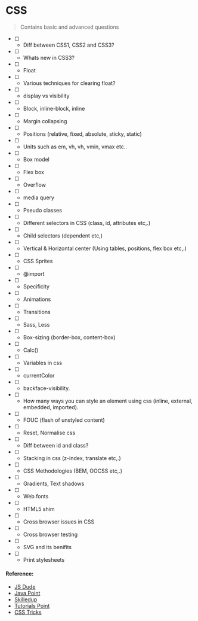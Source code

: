 # CSS

> Contains basic and advanced questions

- [ ] - Diff between CSS1, CSS2 and CSS3?
- [ ] - Whats new in CSS3?
- [ ] - Float
- [ ] - Various techniques for clearing float?
- [ ] - display vs visibility
- [ ] - Block, inline-block, inline
- [ ] - Margin collapsing 
- [ ] - Positions (relative, fixed, absolute, sticky, static)
- [ ] - Units such as em, vh, vh, vmin, vmax etc..
- [ ] - Box model
- [ ] - Flex box
- [ ] - Overflow
- [ ] - media query
- [ ] - Pseudo classes
- [ ] - Different selectors in CSS (class, id, attributes etc,.)
- [ ] - Child selectors (dependent etc,)
- [ ] - Vertical & Horizontal center (Using tables, positions, flex box etc,.)
- [ ] - CSS Sprites
- [ ] - @import
- [ ] - Specificity
- [ ] - Animations
- [ ] - Transitions
- [ ] - Sass, Less
- [ ] - Box-sizing (border-box, content-box)
- [ ] - Calc()
- [ ] - Variables in css
- [ ] - currentColor
- [ ] - backface-visibility.
- [ ] - How many ways you can style an element using css (inline, external, embedded, imported).
- [ ] - FOUC (flash of unstyled content)
- [ ] - Reset, Normalise css
- [ ] - Diff between id and class?
- [ ] - Stacking in css (z-index, translate etc,.)
- [ ] - CSS Methodologies (BEM, OOCSS etc,.)
- [ ] - Gradients, Text shadows
- [ ] - Web fonts
- [ ] - HTML5 shim
- [ ] - Cross browser issues in CSS
- [ ] - Cross browser testing
- [ ] - SVG and its benifits
- [ ] - Print stylesheets

#### Reference:

- [JS Dude](http://thatjsdude.com/interview/css.html)
- [Java Point](http://www.javatpoint.com/css-interview-questions)
- [Skilledup](http://www.skilledup.com/articles/25-css-interview-questions-answers)
- [Tutorials Point](https://www.tutorialspoint.com/css/css_interview_questions.htm)
- [CSS Tricks](https://css-tricks.com/interview-questions-css/)